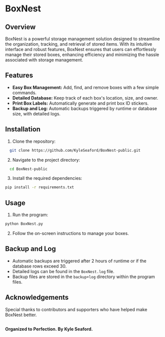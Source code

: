 # BoxNest

## Overview

BoxNest is a powerful storage management solution designed to streamline the organization, tracking, and retrieval of stored items. With its intuitive interface and robust features, BoxNest ensures that users can effortlessly manage their stored boxes, enhancing efficiency and minimizing the hassle associated with storage management.

## Features

- **Easy Box Management:** Add, find, and remove boxes with a few simple commands.
- **Detailed Database:** Keep track of each box's location, size, and owner.
- **Print Box Labels:** Automatically generate and print box ID stickers.
- **Backup and Log:** Automatic backups triggered by runtime or database size, with detailed logs.

## Installation

1. Clone the repository:

```bash
  git clone https://github.com/KyleSeaford/BoxNest-public.git
```
2. Navigate to the project directory:
 
```bash
  cd BoxNest-public
```

3. Install the required dependencies:
   
  ```bash
  pip install -r requirements.txt
  ```

## Usage

1. Run the program:
  ```bash
  python BoxNest.py
```
2. Follow the on-screen instructions to manage your boxes.

## Backup and Log
- Automatic backups are triggered after 2 hours of runtime or if the database rows exceed 30.
- Detailed logs can be found in the `BoxNest.log` file.
- Backup files are stored in the `backup+log` directory within the program files.

## Acknowledgements
Special thanks to contributors and supporters who have helped make BoxNest better.
##                               

#### Organized to Perfection. By Kyle Seaford.
